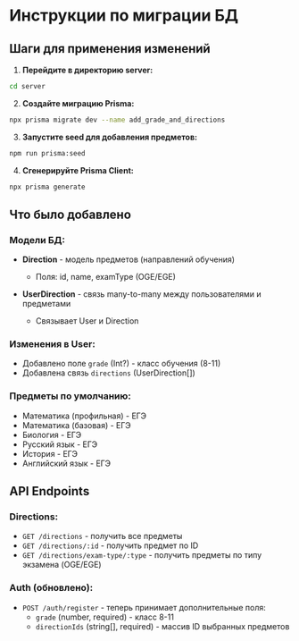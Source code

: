 # Инструкции по миграции БД

## Шаги для применения изменений

1. **Перейдите в директорию server:**
```bash
cd server
```

2. **Создайте миграцию Prisma:**
```bash
npx prisma migrate dev --name add_grade_and_directions
```

3. **Запустите seed для добавления предметов:**
```bash
npm run prisma:seed
```

4. **Сгенерируйте Prisma Client:**
```bash
npx prisma generate
```

## Что было добавлено

### Модели БД:
- **Direction** - модель предметов (направлений обучения)
  - Поля: id, name, examType (OGE/EGE)
  
- **UserDirection** - связь many-to-many между пользователями и предметами
  - Связывает User и Direction

### Изменения в User:
- Добавлено поле `grade` (Int?) - класс обучения (8-11)
- Добавлена связь `directions` (UserDirection[])

### Предметы по умолчанию:
- Математика (профильная) - ЕГЭ
- Математика (базовая) - ЕГЭ  
- Биология - ЕГЭ
- Русский язык - ЕГЭ
- История - ЕГЭ
- Английский язык - ЕГЭ

## API Endpoints

### Directions:
- `GET /directions` - получить все предметы
- `GET /directions/:id` - получить предмет по ID
- `GET /directions/exam-type/:type` - получить предметы по типу экзамена (OGE/EGE)

### Auth (обновлено):
- `POST /auth/register` - теперь принимает дополнительные поля:
  - `grade` (number, required) - класс 8-11
  - `directionIds` (string[], required) - массив ID выбранных предметов


